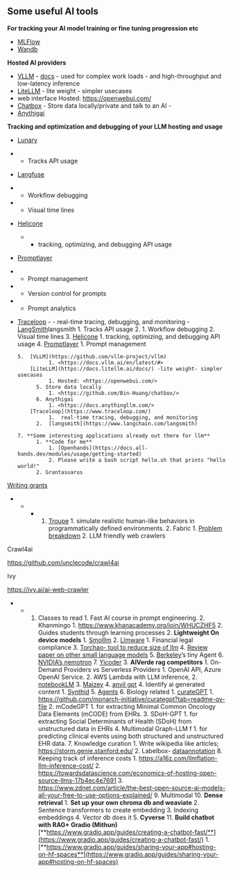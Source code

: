 ## Some useful AI tools
**For tracking your AI model training or fine tuning progression etc**
- [MLFlow](https://mlflow.org/)
- [Wandb](https://wandb.ai/home)

**Hosted AI providers**

- [VLLM](https://github.com/vllm-project/vllm)
        - [docs](https://docs.vllm.ai/en/latest/#)
            - used for complex work loads
            - and high-throughput and low-latency inference
- [LiteLLM](https://docs.litellm.ai/docs/)
        - lite weight
        - simpler usecases
- web interface Hosted: <https://openwebui.com/>
- [Chatbox](<https://github.com/Bin-Huang/chatbox/>)
        - Store data locally/private and talk to an AI
        - 
- [Anythigai](https://docs.anythingllm.com/)

**Tracking and optimization and debugging of your LLM hosting and usage**

- [Lunary](https://lunary.ai/)
- -  Tracks API usage
- [Langfuse](https://github.com/langfuse/langfuse)
- - Workflow debugging
- - Visual time lines
- [Helicone](https://www.helicone.ai/)
    - - tracking, optimizing, and debugging API usage
- [Promptlayer](https://www.promptlayer.com/)
- - Prompt management
- - Version control for prompts
- - Prompt analytics
  
- [Traceloop](https://www.traceloop.com/)
          - - real-time tracing, debugging, and monitoring
            - [LangSmith](https://www.langchain.com/langsmith)langsmith
                1. Tracks API usage
            2. 
                1. Workflow debugging
                2. Visual time lines
            3. [Helicone](https://www.helicone.ai/)
                1. tracking, optimizing, and debugging API usage
            4. [Promptlayer](https://www.promptlayer.com/)
                1. Prompt management


        

      5.  [VLLM](https://github.com/vllm-project/vllm)
                1. <https://docs.vllm.ai/en/latest/#>
          [LiteLLM](https://docs.litellm.ai/docs/) -lite weight- simpler usecases
                1. Hosted: <https://openwebui.com/>
            5. Store data locally
                1. <https://github.com/Bin-Huang/chatbox/>
            6. Anythigai
                1. <https://docs.anythingllm.com/>
          [Traceloop](https://www.traceloop.com/)
                1.  real-time tracing, debugging, and monitoring
            2.  [langsmith](https://www.langchain.com/langsmith)

      7. **Some interesting applications already out there for llm**
            1. **Code for me**
                1. [Openhands](https://docs.all-hands.dev/modules/usage/getting-started)
                2. Please write a bash script hello.sh that prints "hello world!"
            2. Grantasuarus

[Writing grants](https://sc.edu/about/offices_and_divisions/research/news_and_pubs/news/2024/20241009_AI_Roadmap_Launch.php)

- - - 1. [Troupe](https://github.com/microsoft/TinyTroupe)
                1.  simulate realistic human-like behaviors in programmatically defined environments.
            2.  Fabric
                1.  [Problem breakdown](https://github.com/danielmiessler/fabric)
                2.  LLM friendly web crawlers

Crawl4ai

<https://github.com/unclecode/crawl4ai>

Ivy

<https://ivy.ai/ai-web-crawler>

- - 1. Classes to read
            1.  Fast AI course in prompt engineering.
            2.  Khanmingo
                1.  <https://www.khanacademy.org/join/WHUCZHF5>
                2.  Guides students through learning processes
        2.  **Lightweight On device models**
            1.  [Smolllm](https://huggingface.co/HuggingFaceTB/SmolLM2-1.7B-Instruct)
            2.  [Llmware](https://llmware.ai/)
                1.  Financial legal compliance
            3.  [Torchao- tool to reduce size of llm](https://pytorch.org/blog/pytorch-native-architecture-optimization/)
            4.  [Review paper on other small language models](https://arxiv.org/abs/2409.15790)
            5.  [Berkeley](https://huggingface.co/squeeze-ai-lab/TinyAgent-ToolRAG)’s tiny Agent
            6.  [NVIDIA’s nemotron](https://www.marktechpost.com/2024/09/14/nvidia-open-sources-nemotron-mini-4b-instruct-a-4096-token-capacity-small-language-model-designed-for-roleplaying-function-calling-and-efficient-on-device-deployment-with-32-attention-heads-and-9/)
            7.  [Yicoder](https://github.com/01-ai/Yi-Coder)
        3.  **AIVerde rag competitors**
            1.  On-Demand Providers vs Serverless Providers
                1.  OpenAI API, Azure OpenAI Service.
                2.  AWS Lambda with LLM inference,
            2.  [notebookLM](https://notebooklm.google.com/?authuser=1&original_referer=https:%2F%2Fduckduckgo.com%23)
            3.  [Maizey](https://www.youtube.com/watch?v=Lkyy1cvQiKA)
            4.  [anvil gpt](https://www.rcac.purdue.edu/knowledge/anvil/anvilgpt)
        4.  Identify ai generated content
            1.  [Synthid](https://deepmind.google/technologies/synthid/)
        5.  [Agents](https://lilianweng.github.io/posts/2023-06-23-agent/)
        6.  Biology related
            1.  [curateGPT](https://arxiv.org/abs/2411.00046)
                1.  <https://github.com/monarch-initiative/curategpt?tab=readme-ov-file>
            2.  mCodeGPT
                1.  for extracting Minimal Common Oncology Data Elements (mCODE) from EHRs.
            3.  SDoH-GPT
                1.  for extracting Social Determinants of Health (SDoH) from unstructured data in EHRs
            4.  Multimodal Graph-LLM f
                1.  for predicting clinical events using both structured and unstructured EHR data.
        7.  Knowledge curation
            1.  Write wikipedia like articles; <https://storm.genie.stanford.edu/>
            2.  Labelbox- [dataannotation](https://docs.labelbox.com/)
        8.  Keeping track of inference costs
            1.  <https://a16z.com/llmflation-llm-inference-cost/>
            2.  <https://towardsdatascience.com/economics-of-hosting-open-source-llms-17b4ec4e7691>
            3.  <https://www.zdnet.com/article/the-best-open-source-ai-models-all-your-free-to-use-options-explained/>
        9.  Multimodal
        10. **Dense retrieval**
            1.  **Set up your own chroma db and weaviate**
            2.  Sentence transformers to create embedding
            3.  Indexing embeddings
            4.  Vector db does it
            5.  **Cyverse**
        11. **Build chatbot with RAG+ Gradio (Mithun)** [**https://www.gradio.app/guides/creating-a-chatbot-fast/**](https://www.gradio.app/guides/creating-a-chatbot-fast/)
            1.  [**https://www.gradio.app/guides/sharing-your-app#hosting-on-hf-spaces**](https://www.gradio.app/guides/sharing-your-app#hosting-on-hf-spaces)

